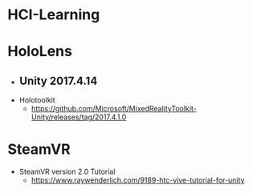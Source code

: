 # HCI-Learning

# HoloLens
- Unity 2017.4.14
  - 
- Holotoolkit
  - https://github.com/Microsoft/MixedRealityToolkit-Unity/releases/tag/2017.4.1.0
  
# SteamVR
- SteamVR version 2.0 Tutorial
  - https://www.raywenderlich.com/9189-htc-vive-tutorial-for-unity
